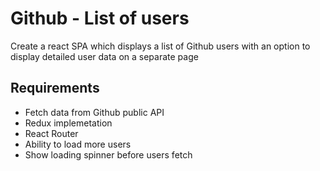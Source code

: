 # Github - List of users

Create a react SPA which displays a list of Github users with an option to display detailed user data on a separate page 

## Requirements
* Fetch data from Github public API
* Redux implemetation
* React Router 
* Ability to load more users
* Show loading spinner before users fetch


